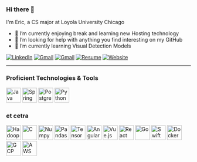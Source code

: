### Hi there 👋

I'm Eric, a CS major at Loyola University Chicago

- 🔭 I’m currently enjoying break and learning new Hosting technology
- 🤔 I’m looking for help with anything you find interesting on my GitHub
- 🌱 I’m currently learning Visual Detection Models

[![LinkedIn](https://img.shields.io/badge/LinkedIn-blue?logo=linkedin&logoColor=white)](https://linkedin.com/in/ericspencer00)
[![Gmail](https://img.shields.io/badge/Gmail-ericspencer1450@gmail.com-red?logo=gmail&logoColor=white)](mailto:ericspencer1450@gmail.com)
[![Gmail](https://img.shields.io/badge/Gmail-espencer2@luc.edu-red?logo=gmail&logoColor=white)](mailto:espencer2@luc.edu)
[![Resume](https://img.shields.io/badge/Resume-PDF-blue?logo=adobeacrobatreader&logoColor=white)](https://ericspencer00.github.io/resume/)
[![Website](https://img.shields.io/badge/Website-ericspencer00.github.io-0A66C2?logo=githubpages&logoColor=white)](https://EricSpencer00.github.io)

---

### Proficient Technologies & Tools

<p align="left">
  <img height="40" src="https://raw.githubusercontent.com/marwin1991/profile-technology-icons/refs/heads/main/icons/java.png" alt="Java" />
  <img height="40" src="https://raw.githubusercontent.com/marwin1991/profile-technology-icons/refs/heads/main/icons/spring_boot.png" alt="Spring Boot" />
  <img height="40" src="https://raw.githubusercontent.com/marwin1991/profile-technology-icons/refs/heads/main/icons/postgresql.png" alt="Postgresql" />
  <img height="40" src="https://raw.githubusercontent.com/marwin1991/profile-technology-icons/refs/heads/main/icons/python.png" alt="Python" />
</p>


### et cetra
<p align="left">
  <img height="40" src="https://raw.githubusercontent.com/marwin1991/profile-technology-icons/refs/heads/main/icons/hadoop.png" alt="Hadoop" />
  <img height="40" src="https://raw.githubusercontent.com/marwin1991/profile-technology-icons/refs/heads/main/icons/c.png" alt="C" />
  <img height="40" src="https://raw.githubusercontent.com/marwin1991/profile-technology-icons/refs/heads/main/icons/numpy.png" alt="Numpy" />
  <img height="40" src="https://raw.githubusercontent.com/marwin1991/profile-technology-icons/refs/heads/main/icons/pandas.png" alt="Pandas" />
  <img height="40" src="https://raw.githubusercontent.com/marwin1991/profile-technology-icons/refs/heads/main/icons/tensorflow.png" alt="TensorFlow" />
  <img height="40" src="https://raw.githubusercontent.com/marwin1991/profile-technology-icons/refs/heads/main/icons/angular.png" alt="Angular" />
  <img height="40" src="https://raw.githubusercontent.com/marwin1991/profile-technology-icons/refs/heads/main/icons/vue_js.png" alt="Vue.js" />
  <img height="40" src="https://raw.githubusercontent.com/marwin1991/profile-technology-icons/refs/heads/main/icons/react.png" alt="React" />
  <img height="40" src="https://raw.githubusercontent.com/marwin1991/profile-technology-icons/refs/heads/main/icons/go.png" alt="Go" />
  <img height="40" src="https://raw.githubusercontent.com/marwin1991/profile-technology-icons/refs/heads/main/icons/swift.png" alt="Swift" />
  <img height="40" src="https://raw.githubusercontent.com/marwin1991/profile-technology-icons/refs/heads/main/icons/docker.png" alt="Docker" />
  <img height="40" src="https://raw.githubusercontent.com/marwin1991/profile-technology-icons/refs/heads/main/icons/gcp.png" alt="GCP" />
  <img height="40" src="https://raw.githubusercontent.com/marwin1991/profile-technology-icons/refs/heads/main/icons/aws.png" alt="AWS" />  
</p>



